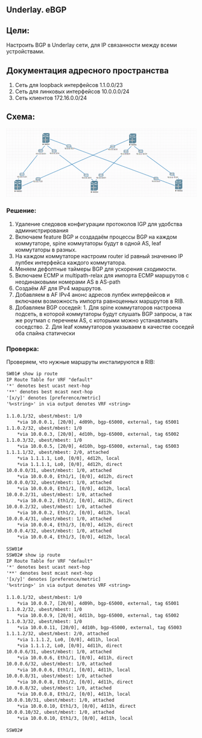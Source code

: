 ## Underlay. eBGP


## Цели:
Настроить BGP в Underlay сети, для IP связанности между всеми устройствами.



## Документация адресного пространства
1. Сеть для loopback интерфейсов 1.1.0.0/23
2. Сеть для линковых интерфейсов 10.0.0.0/24
3. Сеть клиентов 172.16.0.0/24

## Схема:
![img.png](img.png)





### Решение:
1. Удаление следовов конфигурации протоколов IGP для удобства администрирования
2. Включаем feature BGP и создадаём процессы BGP на каждом коммутаторе, spine коммутаторы будут в одной AS,
leaf коммутаторы в разных.
3. На каждом коммутаторе настроим router id равный значению IP лупбек интерфейса
каждого коммутатора.
4. Меняем дефолтные таймеры BGP для ускорения сходимости.
5. Включаем ECMP и multipath-relax для импорта ECMP маршрутов с неодинаковыми номерами AS в AS-path
6. Создаём AF для IPv4 маршрутов.
7. Добавляем в AF IPv4 анонс адресов лупбек интерфейсов и включаем возможность импорта
равноценных маршрутов в RIB.
8. Добавляем BGP соседей: 1. Для spine коммутаторов настроена подсеть, в которой
коммутаторы будут слушать BGP запросы, а так же роутмап с перечнем AS, с которыми можно
устанавливать соседство. 2. Для leaf коммутаторов указываем в качестве соседей оба спайна статически



### Проверка:


Проверяем, что нужные маршруты инсталируются в RIB:
````
SW01# show ip route
IP Route Table for VRF "default"
'*' denotes best ucast next-hop
'**' denotes best mcast next-hop
'[x/y]' denotes [preference/metric]
'%<string>' in via output denotes VRF <string>

1.1.0.1/32, ubest/mbest: 1/0
    *via 10.0.0.1, [20/0], 4d09h, bgp-65000, external, tag 65001
1.1.0.2/32, ubest/mbest: 1/0
    *via 10.0.0.3, [20/0], 4d10h, bgp-65000, external, tag 65002
1.1.0.3/32, ubest/mbest: 1/0
    *via 10.0.0.5, [20/0], 4d10h, bgp-65000, external, tag 65003
1.1.1.1/32, ubest/mbest: 2/0, attached
    *via 1.1.1.1, Lo0, [0/0], 4d12h, local
    *via 1.1.1.1, Lo0, [0/0], 4d12h, direct
10.0.0.0/31, ubest/mbest: 1/0, attached
    *via 10.0.0.0, Eth1/1, [0/0], 4d12h, direct
10.0.0.0/32, ubest/mbest: 1/0, attached
    *via 10.0.0.0, Eth1/1, [0/0], 4d12h, local
10.0.0.2/31, ubest/mbest: 1/0, attached
    *via 10.0.0.2, Eth1/2, [0/0], 4d12h, direct
10.0.0.2/32, ubest/mbest: 1/0, attached
    *via 10.0.0.2, Eth1/2, [0/0], 4d12h, local
10.0.0.4/31, ubest/mbest: 1/0, attached
    *via 10.0.0.4, Eth1/3, [0/0], 4d12h, direct
10.0.0.4/32, ubest/mbest: 1/0, attached
    *via 10.0.0.4, Eth1/3, [0/0], 4d12h, local

SSW01#
SSW02# show ip route
IP Route Table for VRF "default"
'*' denotes best ucast next-hop
'**' denotes best mcast next-hop
'[x/y]' denotes [preference/metric]
'%<string>' in via output denotes VRF <string>

1.1.0.1/32, ubest/mbest: 1/0
    *via 10.0.0.7, [20/0], 4d09h, bgp-65000, external, tag 65001
1.1.0.2/32, ubest/mbest: 1/0
    *via 10.0.0.9, [20/0], 4d11h, bgp-65000, external, tag 65002
1.1.0.3/32, ubest/mbest: 1/0
    *via 10.0.0.11, [20/0], 4d10h, bgp-65000, external, tag 65003
1.1.1.2/32, ubest/mbest: 2/0, attached
    *via 1.1.1.2, Lo0, [0/0], 4d11h, local
    *via 1.1.1.2, Lo0, [0/0], 4d11h, direct
10.0.0.6/31, ubest/mbest: 1/0, attached
    *via 10.0.0.6, Eth1/1, [0/0], 4d11h, direct
10.0.0.6/32, ubest/mbest: 1/0, attached
    *via 10.0.0.6, Eth1/1, [0/0], 4d11h, local
10.0.0.8/31, ubest/mbest: 1/0, attached
    *via 10.0.0.8, Eth1/2, [0/0], 4d11h, direct
10.0.0.8/32, ubest/mbest: 1/0, attached
    *via 10.0.0.8, Eth1/2, [0/0], 4d11h, local
10.0.0.10/31, ubest/mbest: 1/0, attached
    *via 10.0.0.10, Eth1/3, [0/0], 4d11h, direct
10.0.0.10/32, ubest/mbest: 1/0, attached
    *via 10.0.0.10, Eth1/3, [0/0], 4d11h, local

SSW02#
````




